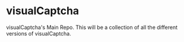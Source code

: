 visualCaptcha
=============

visualCaptcha's Main Repo. This will be a collection of all the different versions of visualCaptcha.
